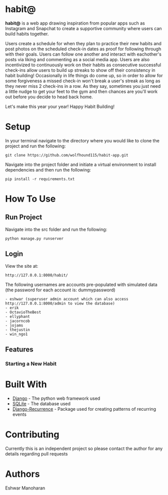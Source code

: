 # habit@
**habit@** is a web app drawing inspiration from popular apps such as Instagram and Snapchat to create a supportive community where users can build habits together. 

Users create a schedule for when they plan to practice their new habits and post photos on the scheduled check-in dates as proof for following through with their goals. Users can follow one another and interact with eachother's posts via liking and commenting as a social media app. Users are also incentivized to continuously work on their habits as consecutive successful check-ins allow users to build up streaks to show off their consistency in habit building! Occasionally in life things do come up, so in order to allow for some forgiveness a missed check-in won't break a user's streak as long as they never miss 2 check-ins in a row. As they say, sometimes you just need a little nudge to get your feet to the gym and then chances are you'll work out before you decide to head back home. 

Let's make this year your year! Happy Habit Building!

# Setup
In your terminal navigate to the directory where you would like to clone the project and run the following:
```
git clone https://github.com/wolfhound115/habit-app.git
```

Navigate into the project folder and initiate a virtual environment to install dependencies and then run the following:
```
pip install -r requirements.txt
```

# How To Use
## Run Project
Navigate into the src folder and run the following:
```
python manage.py runserver
```

## Login
View the site at:
```
http://127.0.0.1:8000/habit/
```

The following usernames are accounts pre-populated with simulated data (the password for each account is: dummypassword)
```
- eshwar (superuser admin account which can also access http://127.0.0.1:8000/admin to view the database)
- erik
- OctavioTheBest
- ellyphant
- jacorncob
- jojams
- thejustin
- win_ngo1
```

## Features
### Starting a New Habit


# Built With
- [Django](https://docs.djangoproject.com/en/3.1/) - The python web framework used
- [SQLite](https://www.sqlite.org/index.html) - The database used
- [Django-Recurrence](https://github.com/django-recurrence/django-recurrence) - Package used for creating patterns of recurring events

# Contributing
Currently this is an independent project so please contact the author for any details regarding pull requests

# Authors
Eshwar Manoharan 
